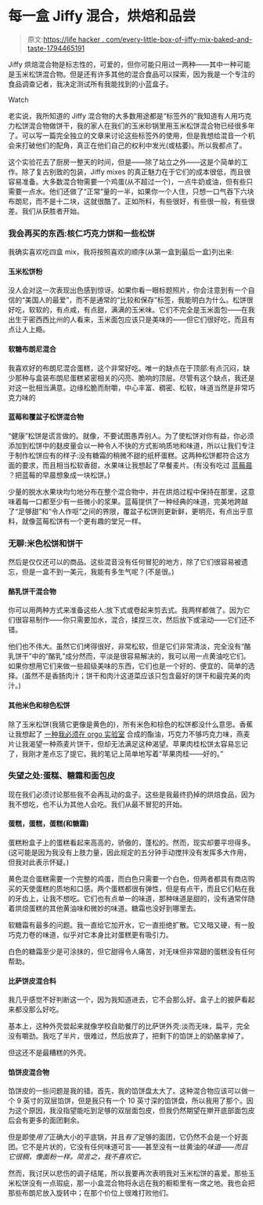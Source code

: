 # 每一盒 Jiffy 混合，烘焙和品尝

> 原文:[https://life hacker . com/every-little-box-of-jiffy-mix-baked-and-taste-1794465191](https://lifehacker.com/every-little-box-of-jiffy-mix-baked-and-tasted-1794465191)

Jiffy 烘焙混合物是标志性的，可爱的，但你可能只用过一两种——其中一种可能是玉米松饼混合物。但是还有许多其他的混合食品可以探索，因为我是一个专注的食品调查记者，我决定测试所有我能找到的小蓝盒子。

Watch

老实说，我所知道的 Jiffy 混合物的大多数用途都是“标签外的”我知道有人用巧克力松饼混合物做饼干，我的家人在我们的玉米砂锅里用玉米松饼混合物已经很多年了。可以写一篇完全独立的文章来讨论这些标签外的使用，但是我想给混音一个机会来打破他们的配角，真正在他们自己的权利中发光(或枯萎)。所以我都点了。

这个实验花去了厨房一整天的时间，但是——除了站立之外——这是个简单的工作。除了复古别致的包装，Jiffy mixes 的真正魅力在于它们的成本很低，而且很容易准备。大多数混合物需要一个鸡蛋(从不超过一个)，一点牛奶或油，但有些只需要一点水。他们还做了“正常”量的一半，如果你一个人住，只想一口气吞下六块布朗尼，而不是十二块，这就很酷了。正如所料，有些很好，有些很一般，有些很差。我们从获胜者开始。

### 我会再买的东西:核仁巧克力饼和一些松饼

我确实喜欢吃四盒 mix，我将按照喜欢的顺序(从第一盒到最后一盒)列出来:

#### 玉米松饼粉

没人会对这一次表现出色感到惊讶。如果你看一眼标题照片，你会注意到有一个自信的“美国人的最爱”，而不是通常的“比较和保存”标签，我能明白为什么。松饼很好吃，软软的，有点咸，有点甜，满满的玉米味。它们不完全是玉米面包——在我出生于密西西比州的人看来，玉米面包应该只是美味的——但它们很好吃，而且有点让人上瘾。

#### 软糖布朗尼混合

我喜欢好的布朗尼混合蛋糕，这个非常好吃。唯一的缺点在于顶部:有点沉闷，缺少那种与盒装布朗尼蛋糕紧密相关的闪亮、脆响的顶层。尽管有这个缺点，我还是对这一批相当满意。边缘松脆而耐嚼，中心丰富、稠密、松软，味道当然是非常巧克力味的

#### 蓝莓和覆盆子松饼混合物

“健康”松饼是谎言做的。就像，不要试图愚弄别人。为了使松饼对你有益，你必须添加到松饼中的麸皮量会以一种令人不快的方式影响质地和味道，所以让我们专注于制作松饼应有的样子:没有糖霜的稍微不甜的纸杯蛋糕。这两种松饼都符合这方面的要求，而且相当松软香甜，水果味让我想起了早餐麦片。(有没有吃过 [蓝莓晨](https://www.amazon.com/Post-Blueberry-Morning-Cereal-13-5-Ounce/dp/B000IL6XXE?asc_campaign=InlineText&asc_refurl=https://lifehacker.com/every-little-box-of-jiffy-mix-baked-and-tasted-1794465191&asc_source=&tag=kinjalifehackerlink-20) ？把蓝莓的早晨想象成一块松饼。)

少量的脱水水果块均匀地分布在整个混合物中，并在烘焙过程中保持在那里，这意味着每一口都至少有一些微小的浆果。蓝莓提供了一种经典的味道，完美地跨越了“足够甜”和“令人作呕”之间的界限，覆盆子松饼则更新鲜，更明亮，有点出乎意料，就像蓝莓松饼有一个更有趣的堂兄一样。

### 无聊:米色松饼和饼干

然后是仅仅还可以的商品。这些混音没有任何冒犯的地方，除了它们很容易被遗忘，但是一盒不到一美元，我能有多生气呢？(不是很。)

#### 酪乳饼干混合物

你可以用两种方式来准备这些人:放下式或卷起来剪去式。我两样都做了。因为它们很容易制作——你只需要加水，混合，揉捏三次，然后放下或滚动——它们还不错。

他们也不伟大。虽然它们烤得很好，非常松软，但是它们非常清淡，完全没有“酪乳饼干”中的“酪乳”成分然而，平淡是很容易解决的，我可以用一点黄油吃它们。如果你想用它们来做一些超级美味的东西，它们也是一个好的、便宜的、简单的选择。(虽然不是香肠肉汁；饼干和肉汁这道菜应该只包含最好的饼干和最完美的肉汁。)

#### 其他米色和棕色松饼

除了玉米松饼(我猜它更像是黄色的)，所有米色和棕色的松饼都没什么意思。香蕉让我想起了 [一种我必须在 orgo 实验室](https://en.wikipedia.org/wiki/Isoamyl_acetate) 合成的酯油，巧克力不够巧克力味，燕麦片让我渴望一种燕麦片饼干，但却无法满足这种渴望。苹果肉桂松饼太容易忘记了，我刚才差点忘了提它。我的笔记上简单地写着“苹果肉桂——好的。”

### 失望之处:蛋糕、糖霜和面包皮

现在我们必须讨论那些我不会再乱动的盒子。这些是我最终扔掉的烘焙食品，因为我不想吃，也不认为其他人会吃。我们从最不冒犯的开始。

#### 蛋糕，蛋糕，蛋糕(和糖霜)

蛋糕粉盒子上的蛋糕看起来高高的，骄傲的，蓬松的。然而，现实却要平坦得多。(这可能是因为我没有上肢力量，因此规定的五分钟手动搅拌没有发挥多大作用，但我对此表示怀疑。)

黄色混合蛋糕需要一个完整的鸡蛋，而白色只需要一个白色，但两者都具有商店购买的天使蛋糕的质地和口感。两个蛋糕都很有弹性，但是有点干，而且它们粘在我的牙齿上，让我不想吃。它们也有点单一的味道，那种味道是甜的，没有通常伴随着烘焙蛋糕的其他黄油味和微妙的味道。糖霜也没好到哪里去。

软糖霜有最多的问题。我一直给它加开水，它一直拒绝扩散。它又暗又硬，有一股巧克力卷的味道，似乎对它本身比对蛋糕更有吸引力。

白色的糖霜至少是可涂抹的，但它甜得令人痛苦，对无味但非常甜的蛋糕没有任何帮助。

#### 比萨饼皮混合料

我几乎感觉不好判断这一个，因为我知道进去，它不会那么好。盒子上的披萨看起来都没那么好吃。

基本上，这种外壳尝起来就像学校自助餐厅的比萨饼外壳:淡而无味，扁平，完全没有嚼劲。我吃了半片，很难过，然后放弃了，把剩下的馅饼上的奶酪拿掉了。

但这还不是最糟糕的外壳。

#### 馅饼皮混合物

馅饼皮的一些问题是我的错。首先，我的馅饼盘太大了。这种混合物应该可以做一个 9 英寸的双层馅饼，但是我只有一个 10 英寸深的馅饼盘，所以我用了那个。因为这个原因，我没指望能吃到足够的双层面包皮，但我仍然期望在擀开底部面包皮后会有更多的面团剩余。

但是即使*用了*正确大小的平底锅，并且*有了*足够的面团，它仍然不会是一个好面团。它不是片状的，它没有任何味道可言——甚至没有一丝黄油的*味道——而且它很稠，像面粉一样。简言之，我不喜欢它。*

然而，我讨厌以悲伤的调子结尾，所以我要再次表明我对玉米松饼的喜爱。那些玉米松饼没有一点瑕疵，那一小盒混合物将永远在我的橱柜里有一席之地。我也会把那些布朗尼放入旋转中；在那个价位上很难打败他们。